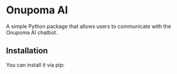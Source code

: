 # Onupoma AI

A simple Python package that allows users to communicate with the Onupoma AI chatbot.

## Installation

You can install it via pip:

